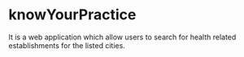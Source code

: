 # knowYourPractice
It is a web application which allow users to search for health related establishments for the listed cities.
